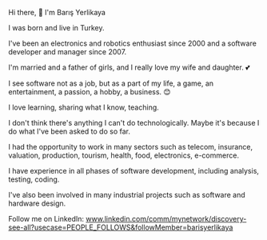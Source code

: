 Hi there, :wave: I'm Barış Yerlikaya

I was born and live in Turkey.

I've been an electronics and robotics enthusiast since 2000 and a software developer and manager since 2007.

I'm married and a father of girls, and I really love my wife and daughter. 💕

I see software not as a job, but as a part of my life, a game, an entertainment, a passion, a hobby, a business. 😊

I love learning, sharing what I know, teaching.

I don't think there's anything I can't do technologically.  Maybe it's because I do what I've been asked to do so far.

I had the opportunity to work in many sectors such as telecom, insurance, valuation, production, tourism, health, food, electronics, e-commerce. 

I have experience in all phases of software development, including analysis, testing, coding.

I've also been involved in many industrial projects such as software and hardware design.

Follow me on LinkedIn: www.linkedin.com/comm/mynetwork/discovery-see-all?usecase=PEOPLE_FOLLOWS&followMember=barisyerlikaya
